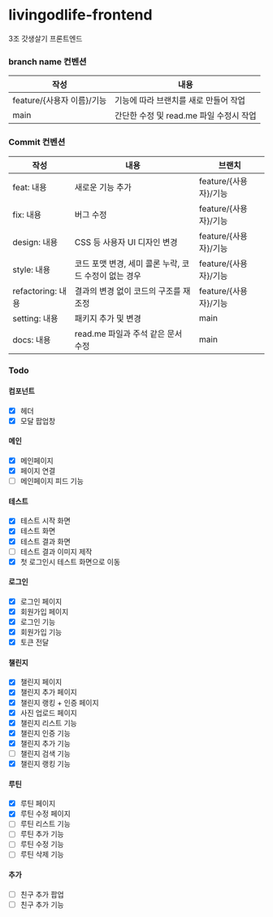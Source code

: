 # livingodlife-frontend
3조 갓생살기 프론트엔드

### branch name 컨벤션
|작성|내용|
|---|---|
|feature/{사용자 이름}/기능|기능에 따라 브랜치를 새로 만들어 작업|
|main|간단한 수정 및 read.me 파일 수정시 작업|

### Commit 컨벤션
|작성|내용|브랜치|
|---|---|---|
|feat: 내용|새로운 기능 추가|feature/{사용자}/기능|
|fix: 내용 |버그 수정 |feature/{사용자}/기능|
|design: 내용|CSS 등 사용자 UI 디자인 변경|feature/{사용자}/기능|
|style: 내용|코드 포맷 변경, 세미 콜론 누락, 코드 수정이 없는 경우|feature/{사용자}/기능|
|refactoring: 내용|결과의 변경 없이 코드의 구조를 재조정|feature/{사용자}/기능|
|setting: 내용|패키지 추가 및 변경|main|
|docs: 내용|read.me 파일과 주석 같은 문서 수정|main|

### Todo

#### 컴포넌트
- [X] 헤더
- [X] 모달 팝업창

#### 메인
- [X] 메인페이지
- [X] 페이지 연결
- [ ] 메인페이지 피드 기능

#### 테스트
- [X] 테스트 시작 화면
- [X] 테스트 화면
- [X] 테스트 결과 화면
- [ ] 테스트 결과 이미지 제작
- [X] 첫 로그인시 테스트 화면으로 이동

#### 로그인
- [X] 로그인 페이지
- [X] 회원가입 페이지
- [X] 로그인 기능
- [X] 회원가입 기능
- [X] 토큰 전달

#### 챌린지
- [X] 챌린지 페이지
- [X] 챌린지 추가 페이지
- [X] 챌린지 랭킹 + 인증 페이지
- [X] 사진 업로드 페이지
- [X] 챌린지 리스트 기능
- [X] 챌린지 인증 기능
- [X] 챌린지 추가 기능
- [ ] 챌린지 검색 기능
- [X] 챌린지 랭킹 기능

#### 루틴
- [X] 루틴 페이지
- [X] 루틴 수정 페이지
- [ ] 루틴 리스트 기능
- [ ] 루틴 추가 기능
- [ ] 루틴 수정 기능
- [ ] 루틴 삭제 기능

#### 추가
- [ ] 친구 추가 팝업
- [ ] 친구 추가 기능

